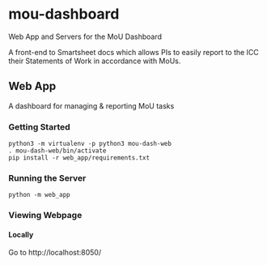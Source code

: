 # mou-dashboard
Web App and Servers for the MoU Dashboard

A front-end to Smartsheet docs which allows PIs to easily report to the ICC their
Statements of Work in accordance with MoUs.

## Web App
A dashboard for managing & reporting MoU tasks

### Getting Started
    python3 -m virtualenv -p python3 mou-dash-web
    . mou-dash-web/bin/activate
    pip install -r web_app/requirements.txt

### Running the Server
    python -m web_app

### Viewing Webpage
#### Locally
Go to http://localhost:8050/
